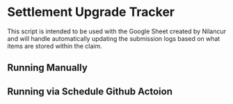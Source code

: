 # Settlement Upgrade Tracker
This script is intended to be used with the Google Sheet created by Nilancur and will handle automatically updating the submission logs
based on what items are stored within the claim.

## Running Manually

## Running via Schedule Github Actoion